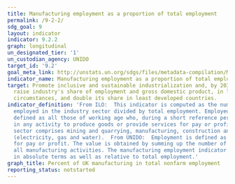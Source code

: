 ```yaml
---
title: Manufacturing employment as a proportion of total employment
permalink: /9-2-2/
sdg_goal: 9
layout: indicator
indicator: 9.2.2
graph: longitudinal
un_designated_tier: '1'
un_custodian_agency: UNIDO
target_id: '9.2'
goal_meta_link: http://unstats.un.org/sdgs/files/metadata-compilation/Metadata-Goal-9.pdf
indicator_name: Manufacturing employment as a proportion of total employment
target: Promote inclusive and sustainable industrialization and, by 2030, significantly
  raise industry's share of employment and gross domestic product, in line with national
  circumstances, and double its share in least developed countries.
indicator_definition: 'From ILO:  This indicator is computed as the number of persons
  employed in the industry sector divided by total employment. Employed persons are
  defined as all those of working age who, during a short reference period, were engaged
  in any activity to produce goods or provide services for pay or profit. The industry
  sector comprises mining and quarrying, manufacturing, construction and public utilities
  (electricity, gas and water).  From UNIDO:  Employment is defined as a work performed
  for pay or profit. The value is obtained by summing up the number of employed in
  all manufacturing activities. The manufacturing employment indicator is presented
  in absolute terms as well as relative to total employment.'
graph_title: Percent of UK manufacturing in total nonfarm employment
reporting_status: notstarted
---
```


